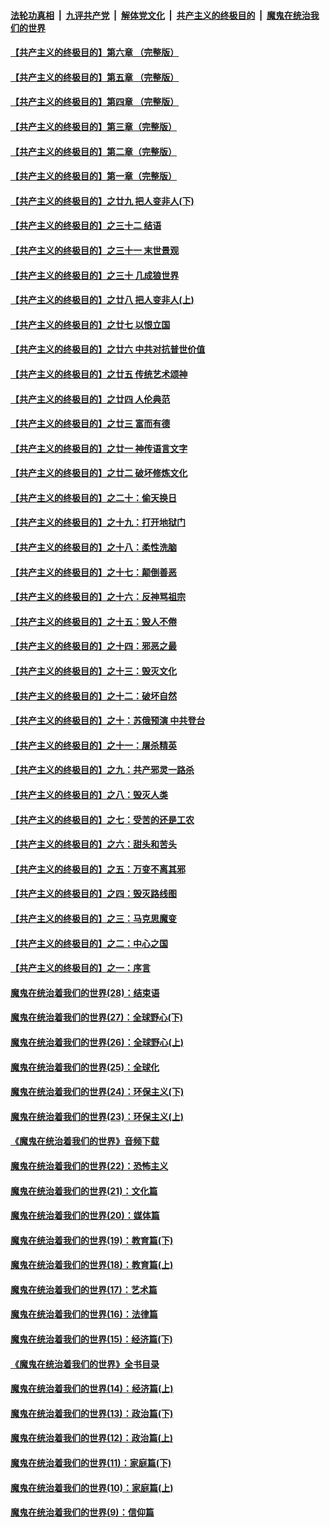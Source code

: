 ####  [法轮功真相](../../../../basic/blob/master/README.md?t=03102239) &nbsp;|&nbsp; [九评共产党](../../../../9ping.md/blob/master/README.md?t=03102239) &nbsp;|&nbsp; [解体党文化](../../../../jtdwh.md/blob/master/README.md?t=03102239)  &nbsp;|&nbsp; [共产主义的终极目的](../../../../gczydzjmd.md/blob/master/README.md?t=03102239) &nbsp;|&nbsp; [魔鬼在统治我们的世界](../../../../mgztzwmdsj.md/blob/master/README.md?t=03102239) 

#### [【共产主义的终极目的】第六章 （完整版）](../pages/nsc422/n11428913.md?t=03102239) 

#### [【共产主义的终极目的】第五章 （完整版）](../pages/nsc422/n11428912.md?t=03102239) 

#### [【共产主义的终极目的】第四章 （完整版）](../pages/nsc422/n11428907.md?t=03102239) 

#### [【共产主义的终极目的】第三章（完整版）](../pages/nsc422/n11428848.md?t=03102239) 

#### [【共产主义的终极目的】第二章（完整版）](../pages/nsc422/n11428831.md?t=03102239) 

#### [【共产主义的终极目的】第一章（完整版）](../pages/nsc422/n11417651.md?t=03102239) 

#### [【共产主义的终极目的】之廿九 把人变非人(下)](../pages/nsc422/n11344140.md?t=03102239) 

#### [【共产主义的终极目的】之三十二 结语](../pages/nsc422/n11360535.md?t=03102239) 

#### [【共产主义的终极目的】之三十一 末世景观](../pages/nsc422/n11351129.md?t=03102239) 

#### [【共产主义的终极目的】之三十 几成狼世界](../pages/nsc422/n11348280.md?t=03102239) 

#### [【共产主义的终极目的】之廿八 把人变非人(上)](../pages/nsc422/n11340492.md?t=03102239) 

#### [【共产主义的终极目的】之廿七 以恨立国](../pages/nsc422/n11336944.md?t=03102239) 

#### [【共产主义的终极目的】之廿六 中共对抗普世价值](../pages/nsc422/n11324785.md?t=03102239) 

#### [【共产主义的终极目的】之廿五 传统艺术颂神](../pages/nsc422/n11296396.md?t=03102239) 

#### [【共产主义的终极目的】之廿四 人伦典范](../pages/nsc422/n11296397.md?t=03102239) 

#### [【共产主义的终极目的】之廿三 富而有德](../pages/nsc422/n11283598.md?t=03102239) 

#### [【共产主义的终极目的】之廿一 神传语言文字](../pages/nsc422/n11263265.md?t=03102239) 

#### [【共产主义的终极目的】之廿二 破坏修炼文化](../pages/nsc422/n11245728.md?t=03102239) 

#### [【共产主义的终极目的】之二十：偷天换日](../pages/nsc422/n11238846.md?t=03102239) 

#### [【共产主义的终极目的】之十九：打开地狱门](../pages/nsc422/n11206376.md?t=03102239) 

#### [【共产主义的终极目的】之十八：柔性洗脑](../pages/nsc422/n11199994.md?t=03102239) 

#### [【共产主义的终极目的】之十七：颠倒善恶](../pages/nsc422/n11179782.md?t=03102239) 

#### [【共产主义的终极目的】之十六：反神骂祖宗](../pages/nsc422/n11166798.md?t=03102239) 

#### [【共产主义的终极目的】之十五：毁人不倦](../pages/nsc422/n11166792.md?t=03102239) 

#### [【共产主义的终极目的】之十四：邪恶之最](../pages/nsc422/n11150249.md?t=03102239) 

#### [【共产主义的终极目的】之十三：毁灭文化](../pages/nsc422/n11135227.md?t=03102239) 

#### [【共产主义的终极目的】之十二：破坏自然](../pages/nsc422/n11135214.md?t=03102239) 

#### [【共产主义的终极目的】之十：苏俄预演 中共登台](../pages/nsc422/n11118424.md?t=03102239) 

#### [【共产主义的终极目的】之十一：屠杀精英](../pages/nsc422/n11118442.md?t=03102239) 

#### [【共产主义的终极目的】之九：共产邪灵一路杀](../pages/nsc422/n11114139.md?t=03102239) 

#### [【共产主义的终极目的】之八：毁灭人类](../pages/nsc422/n11108503.md?t=03102239) 

#### [【共产主义的终极目的】之七：受苦的还是工农](../pages/nsc422/n11101809.md?t=03102239) 

#### [【共产主义的终极目的】之六：甜头和苦头](../pages/nsc422/n11096971.md?t=03102239) 

#### [【共产主义的终极目的】之五：万变不离其邪](../pages/nsc422/n11091285.md?t=03102239) 

#### [【共产主义的终极目的】之四：毁灭路线图](../pages/nsc422/n11086284.md?t=03102239) 

#### [【共产主义的终极目的】之三：马克思魔变](../pages/nsc422/n11061941.md?t=03102239) 

#### [【共产主义的终极目的】之二：中心之国](../pages/nsc422/n11047728.md?t=03102239) 

#### [【共产主义的终极目的】之一：序言](../pages/nsc422/n11086077.md?t=03102239) 

#### [魔鬼在统治着我们的世界(28)：结束语](../pages/nsc422/n10936246.md?t=03102239) 

#### [魔鬼在统治着我们的世界(27)：全球野心(下)](../pages/nsc422/n10928319.md?t=03102239) 

#### [魔鬼在统治着我们的世界(26)：全球野心(上)](../pages/nsc422/n10900318.md?t=03102239) 

#### [魔鬼在统治着我们的世界(25)：全球化](../pages/nsc422/n10788205.md?t=03102239) 

#### [魔鬼在统治着我们的世界(24)：环保主义(下)](../pages/nsc422/n10695307.md?t=03102239) 

#### [魔鬼在统治着我们的世界(23)：环保主义(上)](../pages/nsc422/n10688613.md?t=03102239) 

#### [《魔鬼在统治着我们的世界》音频下载](../pages/nsc422/n10635553.md?t=03102239) 

#### [魔鬼在统治着我们的世界(22)：恐怖主义](../pages/nsc422/n10614727.md?t=03102239) 

#### [魔鬼在统治着我们的世界(21)：文化篇](../pages/nsc422/n10597706.md?t=03102239) 

#### [魔鬼在统治着我们的世界(20)：媒体篇](../pages/nsc422/n10586579.md?t=03102239) 

#### [魔鬼在统治着我们的世界(19)：教育篇(下)](../pages/nsc422/n10564808.md?t=03102239) 

#### [魔鬼在统治着我们的世界(18)：教育篇(上)](../pages/nsc422/n10526970.md?t=03102239) 

#### [魔鬼在统治着我们的世界(17)：艺术篇](../pages/nsc422/n10499093.md?t=03102239) 

#### [魔鬼在统治着我们的世界(16)：法律篇](../pages/nsc422/n10485969.md?t=03102239) 

#### [魔鬼在统治着我们的世界(15)：经济篇(下)](../pages/nsc422/n10469975.md?t=03102239) 

#### [《魔鬼在统治着我们的世界》全书目录](../pages/nsc422/n10464261.md?t=03102239) 

#### [魔鬼在统治着我们的世界(14)：经济篇(上)](../pages/nsc422/n10457370.md?t=03102239) 

#### [魔鬼在统治着我们的世界(13)：政治篇(下)](../pages/nsc422/n10448270.md?t=03102239) 

#### [魔鬼在统治着我们的世界(12)：政治篇(上)](../pages/nsc422/n10444576.md?t=03102239) 

#### [魔鬼在统治着我们的世界(11)：家庭篇(下)](../pages/nsc422/n10440961.md?t=03102239) 

#### [魔鬼在统治着我们的世界(10)：家庭篇(上)](../pages/nsc422/n10435448.md?t=03102239) 

#### [魔鬼在统治着我们的世界(9)：信仰篇](../pages/nsc422/n10432159.md?t=03102239) 

